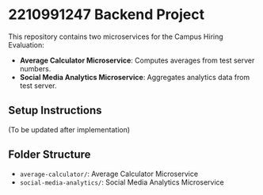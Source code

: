 # 2210991247 Backend Project

This repository contains two microservices for the Campus Hiring Evaluation:
- **Average Calculator Microservice**: Computes averages from test server numbers.
- **Social Media Analytics Microservice**: Aggregates analytics data from test server.

## Setup Instructions
(To be updated after implementation)

## Folder Structure
- `average-calculator/`: Average Calculator Microservice
- `social-media-analytics/`: Social Media Analytics Microservice
